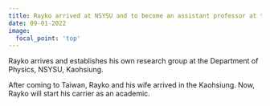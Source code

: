 ```yaml
---
title: Rayko arrived at NSYSU and to become an assistant professor at the Department of Physics.
date: 09-01-2022
image:
  focal_point: 'top'
---
```


Rayko arrives and establishes his own research group at the Department of Physics, NSYSU, Kaohsiung.

<!--more-->

After coming to Taiwan, Rayko and his wife arrived in the Kaohsiung. Now, Rayko will start his carrier as an academic.
